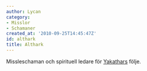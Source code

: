 ```yaml
---
author: Lycan
category:
- Misslor
- Schamaner
created_at: '2010-09-25T14:45:47Z'
id: althark
title: Althark
---
```

Missleschaman och spirituell ledare för [Yakathars] följe.

  [Yakathars]: Yakathar